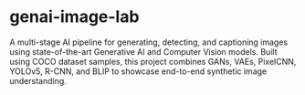 # genai-image-lab
A multi-stage AI pipeline for generating, detecting, and captioning images using state-of-the-art Generative AI and Computer Vision models.
Built using COCO dataset samples, this project combines GANs, VAEs, PixelCNN, YOLOv5, R-CNN, and BLIP to showcase end-to-end synthetic image understanding.
